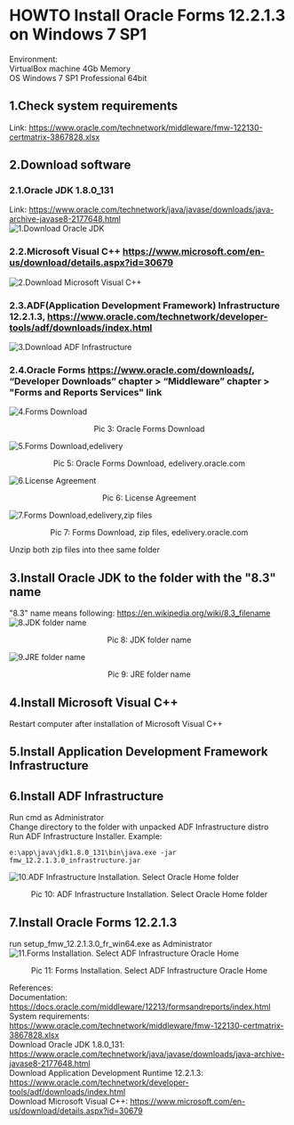 # HOWTO Install Oracle Forms 12.2.1.3 on Windows 7 SP1
Environment:  
VirtualBox machine 4Gb Memory  
OS Windows 7 SP1 Professional 64bit  

## 1.Check system requirements
Link: https://www.oracle.com/technetwork/middleware/fmw-122130-certmatrix-3867828.xlsx  
## 2.Download software  
### 2.1.Oracle JDK 1.8.0_131
Link: https://www.oracle.com/technetwork/java/javase/downloads/java-archive-javase8-2177648.html  
![1.Download Oracle JDK](images/img1_jdk_download.jpg)  
### 2.2.Microsoft Visual C++ https://www.microsoft.com/en-us/download/details.aspx?id=30679  
![2.Download Microsoft Visual C++](images/img2_ms_visual_cpp_download.jpg)  
### 2.3.ADF(Application Development Framework) Infrastructure 12.2.1.3, https://www.oracle.com/technetwork/developer-tools/adf/downloads/index.html  
![3.Download ADF Infrastructure](images/img3_adf_infrastructure_download.jpg)  
### 2.4.Oracle Forms https://www.oracle.com/downloads/,  “Developer Downloads” chapter > “Middleware” chapter > "Forms and Reports Services" link  
![4.Forms Download](images/img4_forms_download.jpg)  
<p align="center">Pic 3: Oracle Forms Download</p>  


![5.Forms Download,edelivery](images/img5_forms_download.jpg)  
<p align="center">Pic 5: Oracle Forms Download, edelivery.oracle.com</p>  


![6.License Agreement](images/img6_forms_download.jpg)  
<p align="center">Pic 6: License Agreement</p>  


![7.Forms Download,edelivery,zip files](images/img7_forms_download.jpg)  
<p align="center">Pic 7: Forms Download, zip files, edelivery.oracle.com</p>  


Unzip both zip files into thee same folder  


## 3.Install Oracle JDK to the folder with the "8.3" name  
"8.3" name means following: https://en.wikipedia.org/wiki/8.3_filename  
![8.JDK folder name](images/img8_jdk_installation_folder_name.jpg)  
<p align="center">Pic 8: JDK folder name</p>  


![9.JRE folder name](images/img9_jdk_installation_jre_folder_name.jpg)  
<p align="center">Pic 9: JRE folder name</p>  


## 4.Install Microsoft Visual C++  
Restart computer after installation of Microsoft Visual C++  

## 5.Install Application Development Framework Infrastructure  

## 6.Install ADF Infrastructure   
Run cmd as Administrator  
Change directory to the folder with unpacked ADF Infrastructure distro  
Run ADF Infrastructure Installer. Example:  
```
e:\app\java\jdk1.8.0_131\bin\java.exe -jar fmw_12.2.1.3.0_infrastructure.jar
```
![10.ADF Infrastructure Installation. Select Oracle Home folder](images/img10_adf_infra_installation.jpg)  
<p align="center">Pic 10: ADF Infrastructure Installation. Select Oracle Home folder</p>  


## 7.Install Oracle Forms 12.2.1.3  
run setup_fmw_12.2.1.3.0_fr_win64.exe as Administrator  
![11.Forms Installation. Select ADF Infrastructure Oracle Home](images/img11_forms_installation_select_adf_infrastructure_oracle_home.jpg)  
<p align="center">Pic 11: Forms Installation. Select ADF Infrastructure Oracle Home</p>  


References:  
Documentation: https://docs.oracle.com/middleware/12213/formsandreports/index.html  
System requirements: https://www.oracle.com/technetwork/middleware/fmw-122130-certmatrix-3867828.xlsx  
Download Oracle JDK 1.8.0_131: https://www.oracle.com/technetwork/java/javase/downloads/java-archive-javase8-2177648.html  
Download Application Development Runtime 12.2.1.3: https://www.oracle.com/technetwork/developer-tools/adf/downloads/index.html  
Download Microsoft Visual C++: https://www.microsoft.com/en-us/download/details.aspx?id=30679  




